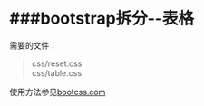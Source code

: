 ###bootstrap拆分--表格
===================  
需要的文件：  
>css/reset.css  
>css/table.css  

使用方法参见[bootcss.com](http://v3.bootcss.com/css/#tables)

  